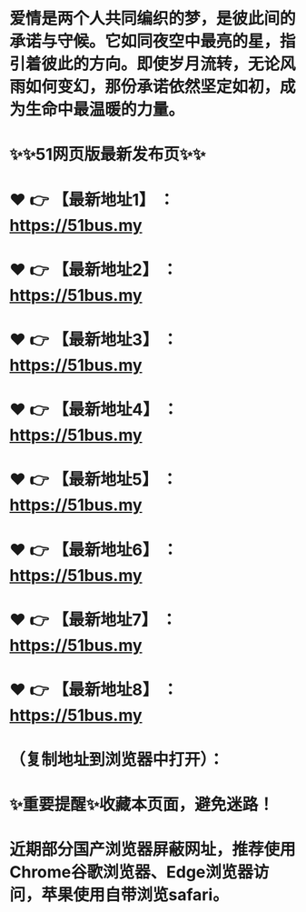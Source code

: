# 爱情是两个人共同编织的梦，是彼此间的承诺与守候。它如同夜空中最亮的星，指引着彼此的方向。即使岁月流转，无论风雨如何变幻，那份承诺依然坚定如初，成为生命中最温暖的力量。
# ✨✨51网页版最新发布页✨✨
# ❤️ 👉 【最新地址1】 ：https://51bus.my
# ❤️ 👉 【最新地址2】 ：https://51bus.my
# ❤️ 👉 【最新地址3】 ：https://51bus.my
# ❤️ 👉 【最新地址4】 ：https://51bus.my
# ❤️ 👉 【最新地址5】 ：https://51bus.my
# ❤️ 👉 【最新地址6】 ：https://51bus.my
# ❤️ 👉 【最新地址7】 ：https://51bus.my
# ❤️ 👉 【最新地址8】 ：https://51bus.my
# （复制地址到浏览器中打开）：
# ✨重要提醒✨收藏本页面，避免迷路！
# 近期部分国产浏览器屏蔽网址，推荐使用Chrome谷歌浏览器、Edge浏览器访问，苹果使用自带浏览safari。
